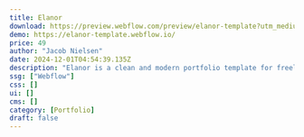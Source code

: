 ```yaml
---
title: Elanor
download: https://preview.webflow.com/preview/elanor-template?utm_medium=preview_link&utm_source=designer&utm_content=elanor-template&preview=09e19f900b16a643fa573403d06e4a61&pageId=6717e1da81a0c7dcde80e4ca&locale=en&workflow=preview
demo: https://elanor-template.webflow.io/
price: 49
author: "Jacob Nielsen"
date: 2024-12-01T04:54:39.135Z
description: "Elanor is a clean and modern portfolio template for freelance designers and creatives. With a strong focus on clean aesthetics it serves as the perfect foundation for showcasing your work in an appealing way."
ssg: ["Webflow"]
css: []
ui: []
cms: []
category: [Portfolio]
draft: false
---
```

